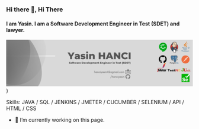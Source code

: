 ### Hi there 👋, Hi There
#### I am Yasin. I am a Software Development Engineer in Test (SDET) and lawyer. 
![I am Yasin. I am a Software Development Engineer in Test (SDET) and lawyer. ](https://github.com/hanciyasin/hanciyasin/blob/main/Yasin%20HANCI%20(3).png))


Skills: JAVA / SQL / JENKINS / JMETER / CUCUMBER / SELENIUM / API / HTML / CSS

- 🔭 I’m currently working on this page. 




